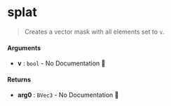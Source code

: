 # splat

>  Creates a vector mask with all elements set to `v`.

#### Arguments

- **v** : `bool` \- No Documentation 🚧

#### Returns

- **arg0** : `BVec3` \- No Documentation 🚧